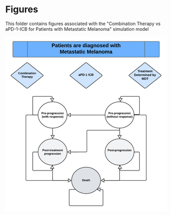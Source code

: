 # Figures


This folder contains figures associated with the "Combination Therapy vs aPD-1-ICB for Patients with Metastatic Melanoma" simulation model

![Markov Diagram.png](https://github.com/jacobjameson/combination-therapy-vs-aPD-1-ICB/blob/main/figures/Markov%20Diagram.png)
